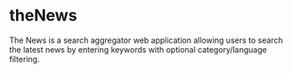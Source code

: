 # theNews
The News is a search aggregator web application allowing users to search the latest news by entering keywords with optional category/language filtering.
